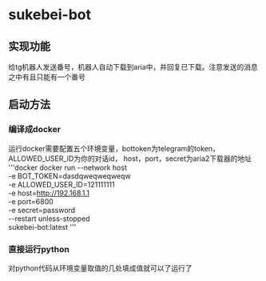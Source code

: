 # sukebei-bot
## 实现功能
给tg机器人发送番号，机器人自动下载到aria中，并回复已下载。注意发送的消息之中有且只能有一个番号
## 启动方法
### 编译成docker
运行docker需要配置五个环境变量，bottoken为telegram的token，ALLOWED_USER_ID为你的对话id， host，port，secret为aria2下载器的地址
'''docker
docker run --network host \
  -e BOT_TOKEN=dasdqweqweqweqw \
  -e ALLOWED_USER_ID=121111111 \
  -e host=http://192.168.1.1 \
  -e port=6800 \
  -e secret=password \
  --restart unless-stopped \
  sukebei-bot:latest
'''

### 直接运行python
对python代码从环境变量取值的几处填成值就可以了运行了
